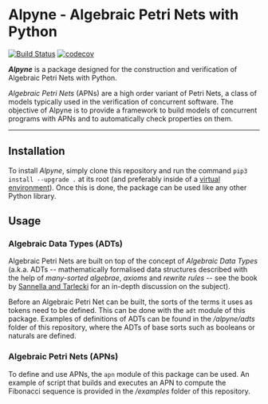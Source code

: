 # Alpyne - Algebraic Petri Nets with Python

[![Build Status](https://travis-ci.com/coetaur0/alpyne.svg?branch=master)](https://travis-ci.com/coetaur0/alpyne)
[![codecov](https://codecov.io/gh/coetaur0/alpyne/branch/master/graph/badge.svg)](https://codecov.io/gh/coetaur0/alpyne)

**_Alpyne_** is a package designed for the construction and verification of Algebraic Petri Nets with Python.

_Algebraic Petri Nets_ (APNs) are a high order variant of Petri Nets, a class of models typically used
in the verification of concurrent software. The objective of Alpyne is to provide a framework to build
models of concurrent programs with APNs and to automatically check properties on them.

---

## Installation

To install _Alpyne_, simply clone this repository and run the command `pip3 install --upgrade .` at its
root (and preferably inside of a [virtual environment](https://docs.python.org/3/tutorial/venv.html)).
Once this is done, the package can be used like any other Python library.

## Usage

### Algebraic Data Types (ADTs)

Algebraic Petri Nets are built on top of the concept of _Algebraic Data Types_ (a.k.a. ADTs -- mathematically
formalised data structures described with the help of _many-sorted algebrae_, _axioms_ and _rewrite rules_ --
see the book by [Sannella and Tarlecki](https://www.springer.com/gp/book/9783642173356) for an in-depth 
discussion on the subject).

Before an Algebraic Petri Net can be built, the sorts of the terms it uses as tokens need to be defined. This
can be done with the `adt` module of this package. Examples of definitions of ADTs can be found in the 
*/alpyne/adts* folder of this repository, where the ADTs of base sorts such as booleans or naturals are defined.

### Algebraic Petri Nets (APNs)

To define and use APNs, the `apn` module of this package can be used. An example of script that builds and
executes an APN to compute the Fibonacci sequence is provided in the */examples* folder of this repository.
